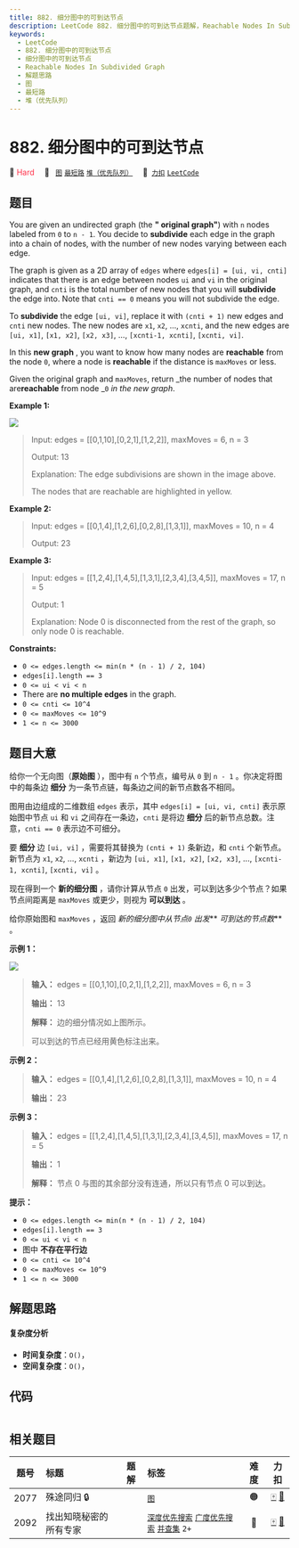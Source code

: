 ```yaml
---
title: 882. 细分图中的可到达节点
description: LeetCode 882. 细分图中的可到达节点题解，Reachable Nodes In Subdivided Graph，包含解题思路、复杂度分析以及完整的 JavaScript 代码实现。
keywords:
  - LeetCode
  - 882. 细分图中的可到达节点
  - 细分图中的可到达节点
  - Reachable Nodes In Subdivided Graph
  - 解题思路
  - 图
  - 最短路
  - 堆（优先队列）
---
```


# 882. 细分图中的可到达节点

🔴 <font color=#ff334b>Hard</font>&emsp; 🔖&ensp; [`图`](/tag/graph.md) [`最短路`](/tag/shortest-path.md) [`堆（优先队列）`](/tag/heap-priority-queue.md)&emsp; 🔗&ensp;[`力扣`](https://leetcode.cn/problems/reachable-nodes-in-subdivided-graph) [`LeetCode`](https://leetcode.com/problems/reachable-nodes-in-subdivided-graph)

## 题目

You are given an undirected graph (the **" original graph"**) with `n` nodes
labeled from `0` to `n - 1`. You decide to **subdivide** each edge in the
graph into a chain of nodes, with the number of new nodes varying between each
edge.

The graph is given as a 2D array of `edges` where `edges[i] = [ui, vi, cnti]`
indicates that there is an edge between nodes `ui` and `vi` in the original
graph, and `cnti` is the total number of new nodes that you will **subdivide**
the edge into. Note that `cnti == 0` means you will not subdivide the edge.

To **subdivide** the edge `[ui, vi]`, replace it with `(cnti + 1)` new edges
and `cnti` new nodes. The new nodes are `x1`, `x2`, ..., `xcnti`, and the new
edges are `[ui, x1]`, `[x1, x2]`, `[x2, x3]`, ..., `[xcnti-1, xcnti]`,
`[xcnti, vi]`.

In this **new graph** , you want to know how many nodes are **reachable** from
the node `0`, where a node is **reachable** if the distance is `maxMoves` or
less.

Given the original graph and `maxMoves`, return _the number of nodes that
are**reachable** from node _`0` _in the new graph_.



**Example 1:**

![](https://s3-lc-upload.s3.amazonaws.com/uploads/2018/08/01/origfinal.png)

> Input: edges = [[0,1,10],[0,2,1],[1,2,2]], maxMoves = 6, n = 3
> 
> Output: 13
> 
> Explanation: The edge subdivisions are shown in the image above.
> 
> The nodes that are reachable are highlighted in yellow.

**Example 2:**

> Input: edges = [[0,1,4],[1,2,6],[0,2,8],[1,3,1]], maxMoves = 10, n = 4
> 
> Output: 23

**Example 3:**

> Input: edges = [[1,2,4],[1,4,5],[1,3,1],[2,3,4],[3,4,5]], maxMoves = 17, n = 5
> 
> Output: 1
> 
> Explanation: Node 0 is disconnected from the rest of the graph, so only node 0 is reachable.

**Constraints:**

  * `0 <= edges.length <= min(n * (n - 1) / 2, 104)`
  * `edges[i].length == 3`
  * `0 <= ui < vi < n`
  * There are **no multiple edges** in the graph.
  * `0 <= cnti <= 10^4`
  * `0 <= maxMoves <= 10^9`
  * `1 <= n <= 3000`


## 题目大意

给你一个无向图（**原始图** ），图中有 `n` 个节点，编号从 `0` 到 `n - 1` 。你决定将图中的每条边 **细分**
为一条节点链，每条边之间的新节点数各不相同。

图用由边组成的二维数组 `edges` 表示，其中 `edges[i] = [ui, vi, cnti]` 表示原始图中节点 `ui` 和 `vi`
之间存在一条边，`cnti` 是将边 **细分** 后的新节点总数。注意，`cnti == 0` 表示边不可细分。

要 **细分** 边 `[ui, vi]` ，需要将其替换为 `(cnti + 1)` 条新边，和 `cnti` 个新节点。新节点为 `x1`, `x2`,
..., `xcnti` ，新边为 `[ui, x1]`, `[x1, x2]`, `[x2, x3]`, ..., `[xcnti-1, xcnti]`,
`[xcnti, vi]` 。

现在得到一个 **新的细分图** ，请你计算从节点 `0` 出发，可以到达多少个节点？如果节点间距离是 `maxMoves` 或更少，则视为
**可以到达** 。

给你原始图和 `maxMoves` ，返回 _新的细分图中从节点`0` 出发_** _可到达的节点数_**  。



**示例 1：**

![](https://s3-lc-upload.s3.amazonaws.com/uploads/2018/08/01/origfinal.png)

> 
> 
> 
> 
> 
> **输入：** edges = [[0,1,10],[0,2,1],[1,2,2]], maxMoves = 6, n = 3
> 
> **输出：** 13
> 
> **解释：** 边的细分情况如上图所示。
> 
> 可以到达的节点已经用黄色标注出来。
> 
> 

**示例 2：**

> 
> 
> 
> 
> 
> **输入：** edges = [[0,1,4],[1,2,6],[0,2,8],[1,3,1]], maxMoves = 10, n = 4
> 
> **输出：** 23
> 
> 

**示例 3：**

> 
> 
> 
> 
> 
> **输入：** edges = [[1,2,4],[1,4,5],[1,3,1],[2,3,4],[3,4,5]], maxMoves = 17, n = 5
> 
> **输出：** 1
> 
> **解释：** 节点 0 与图的其余部分没有连通，所以只有节点 0 可以到达。
> 
> 



**提示：**

  * `0 <= edges.length <= min(n * (n - 1) / 2, 104)`
  * `edges[i].length == 3`
  * `0 <= ui < vi < n`
  * 图中 **不存在平行边**
  * `0 <= cnti <= 10^4`
  * `0 <= maxMoves <= 10^9`
  * `1 <= n <= 3000`


## 解题思路

#### 复杂度分析

- **时间复杂度**：`O()`，
- **空间复杂度**：`O()`，

## 代码

```javascript

```

## 相关题目

<!-- prettier-ignore -->
| 题号 | 标题 | 题解 | 标签 | 难度 | 力扣 |
| :------: | :------ | :------: | :------ | :------: | :------: |
| 2077 | 殊途同归 🔒 |  |  [`图`](/tag/graph.md) | 🟠 | [🀄️](https://leetcode.cn/problems/paths-in-maze-that-lead-to-same-room) [🔗](https://leetcode.com/problems/paths-in-maze-that-lead-to-same-room) |
| 2092 | 找出知晓秘密的所有专家 |  |  [`深度优先搜索`](/tag/depth-first-search.md) [`广度优先搜索`](/tag/breadth-first-search.md) [`并查集`](/tag/union-find.md) `2+` | 🔴 | [🀄️](https://leetcode.cn/problems/find-all-people-with-secret) [🔗](https://leetcode.com/problems/find-all-people-with-secret) |